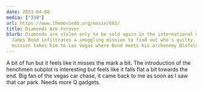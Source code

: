 ```yaml
---
date: 2023-04-08
media: ["319"]
url: https://www.themoviedb.org/movie/681/
title: Diamonds Are Forever
blurb: Diamonds are stolen only to be sold again in the international market.
  James Bond infiltrates a smuggling mission to find out who's guilty. The
  mission takes him to Las Vegas where Bond meets his archenemy Blofeld.
---
```


<!-- 69 ... nice -->

A bit of fun but it feels like it misses the mark a bit. The introduction of the henchmen subplot is interesting but feels like it falls flat a bit towards the end. Big fan of the vegas car chase, it came back to me as soon as I saw that car park. Needs more Q gadgets.


